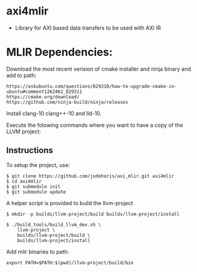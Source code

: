 # axi4mlir

* Library for AXI based data transfers to be used with AXI IR


# MLIR Dependencies:

Download the most recent verision of cmake installer and ninja binary and add to path:

```
https://askubuntu.com/questions/829310/how-to-upgrade-cmake-in-ubuntu#comment1262462_829311
https://cmake.org/download/
https://github.com/ninja-build/ninja/releases
```

Install clang-10 clang++-10 and lld-10.

Execute the folowing commands where you want to have a copy of the LLVM project:

## Instructions

To setup the project, use:

```shell
$ git clone https://github.com/judeharis/axi_mlir.git axi4mlir
$ cd axi4mlir
$ git submodule init
$ git submodule update
```

A helper script is provided to build the llvm-project

```shell
$ mkdir -p builds/llvm-project/build builds/llvm-project/install

$ ./build_tools/build_llvm_dev.sh \
    llvm-project \
    builds/llvm-project/build \
    builds/llvm-project/install
```

Add mlir binaries to path:

```
export PATH=$PATH:$(pwd)/llvm-project/build/bin
```

